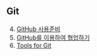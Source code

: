 ## Git

4. [GitHub 사용준비](https://docs.google.com/document/d/e/2PACX-1vSI7-MxcJdkleGjfQ65I1ofE9RFBrU18qgnXIvWhC4QBa447FGkuFFwr7LocqzLkUt0hyrcCzvv81Dc/pub)
5. [GitHub를 이용하여 협업하기](https://docs.google.com/document/d/e/2PACX-1vS4221gJk8gFD9_bik5A9hklfJH5mpd3WoN71llwb6Rsr9eGeJbu0A9ooR0OeIcZq6LNgKtde4rT7Dv/pub)
6. [Tools for Git](https://docs.google.com/document/d/e/2PACX-1vRQm2UbHHRFRQRWZ2JKrl57ccxzCCD-c-RQ3ATCcBUKnSwuqUmjJ1gfIfbcDgltsEw9z7_vF__e3Haj/pub)
